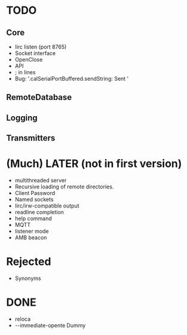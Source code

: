 # TODO

## Core

* lirc listen (port 8765)
* Socket interface
* OpenClose
* API
* ; in lines
* Bug: '.calSerialPortBuffered.sendString: Sent '

## RemoteDatabase

## Logging

## Transmitters

# (Much) LATER (not in first version)

* multithreaded server
* Recursive loading of remote directories.
* Client Password
* Named sockets
* lirc/irw-compatible output
* readline completion
* help command
* MQTT
* listener mode
* AMB beacon

# Rejected

* Synonyms

# DONE
* reloca
* --immediate-opente Dummy
